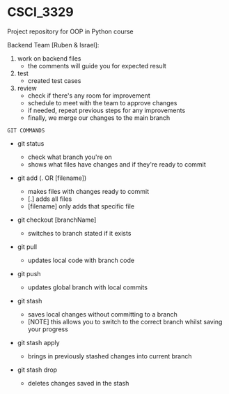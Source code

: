 # CSCI_3329
Project repository for OOP in Python course

Backend Team [Ruben & Israel]:
1. work on backend files
    - the comments will guide you for expected result
2. test
    - created test cases
3. review
    - check if there's any room for improvement
    - schedule to meet with the team to approve changes
    - if needed, repeat previous steps for any improvements
    - finally, we merge our changes to the main branch


`GIT COMMANDS`
* git status
    - check what branch you're on
    - shows what files have changes and if they're ready to commit

* git add (. OR [filename])
    - makes files with changes ready to commit
    - [.] adds all files
    - [filename] only adds that specific file

* git checkout [branchName]
    - switches to branch stated if it exists

* git pull
    - updates local code with branch code

* git push
    - updates global branch with local commits

* git stash
    - saves local changes without committing to a branch
    - [NOTE] this allows you to switch to the correct branch whilst saving your progress

* git stash apply
    - brings in previously stashed changes into current branch

* git stash drop
    - deletes changes saved in the stash